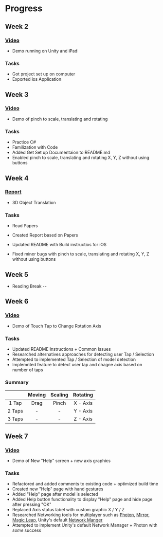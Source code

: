 # Progress

## Week 2
### [Video](https://youtu.be/5mpuyq1P8Jc)
- Demo running on Unity and iPad
### Tasks
- Got project set up on computer
- Exported ios Application

## Week 3
### [Video](https://youtu.be/3KN1oB8kbeg)
- Demo of pinch to scale, translating and rotating 
### Tasks
- Practice C#
- Familization with Code
- Added Get Set up Documentaion to README.md
- Enabled pinch to scale, translating and rotating X, Y, Z without using buttons

## Week 4
### [Report](https://docs.google.com/spreadsheets/d/1oHvlnuQTlxqtbbcI85ABXfpTD0oF3JDJh1-jKyA32jA/edit?usp=sharing)
- 3D Object Translation 
### Tasks
- Read Papers 

- Created Report based on Papers 

- Updated README with Build instructios for iOS

- Fixed minor bugs with pinch to scale, translating and rotating X, Y, Z without using buttons

  

## Week 5

- Reading Break --

## Week 6

### [Video](https://youtu.be/4e2-PGKc3qg)

- Demo of Touch Tap to Change Rotation Axis 

### Tasks

- Updated README Instructions + Common Issues 
- Researched alternatives approaches for detecting user Tap / Selection
- Attempted to implemented Tap / Selection of model detection
- Implemnted feature to detect user tap and chagne axis based on number of taps 

### Summary 

|        | Moving | Scaling | Rotating |
| :----: | :----: | :-----: | :------: |
| 1 Tap  |  Drag  |  Pinch  | X - Axis |
| 2 Taps |   -    |    -    | Y - Axis |
| 3 Taps |   -    |    -    | Z - Axis |

## Week 7

### [Video](https://youtu.be/V7BV4tLKR8U)

- Demo of New "Help" screen + new axis graphics 

### Tasks

- Refactored and added comments to existing code + optimized build time
- Created new "Help" page with hand gestures 
- Added "Help" page after model is selected
- Added Help button functionality to display "Help" page and hide page after pressing "OK"
- Replaced Axis status label with custom graphic X / Y / Z
- Researched Networking tools for multiplayer such as [Photon](https://www.photonengine.com/en/pun), [Mirror](https://mirror-networking.gitbook.io/docs/), [Magic Leap](https://www.pubnub.com/blog/multiplayer-augmented-reality-game-magic-leap-unity/?devrel_gh=Cube-Fight), Unity's default [Network Manger](https://medium.com/wolox/augmented-shared-reality-in-unity-b7f88ca98ec1)
- Attempted to implement Unity's default Network Manager + Photon with *some* success
